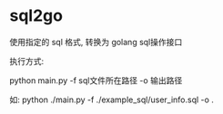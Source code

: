 # sql2go
使用指定的 sql 格式, 转换为 golang sql操作接口

执行方式:

python main.py -f sql文件所在路径 -o 输出路径

如:
  python ./main.py -f ./example_sql/user_info.sql -o .
